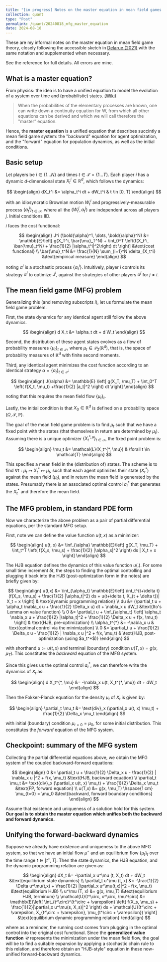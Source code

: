 ```yaml
---
title: "[in progress] Notes on the master equation in mean field games (Delarue 2021)"
collection: quant
type: "Post"
permalink: /quant/20240818_mfg_master_equation
date: 2024-08-18
---
```


These are my informal notes on the master equation in mean field game theory, closely following the accessible sketch in [Delarue (2021)](https://www.ams.org/meetings/shortcourse/Delarue_AMS.pdf) with the same notation and supplemented when necessary.

See the reference for full details. All errors are mine.

## What is a master equation?

From physics: the idea is to have a unified equation to model the evolution of a system over time and (probabilistic) states. [(Wiki)](https://en.wikipedia.org/wiki/Master_equation)

> When the probabilities of the elementary processes are known, one can write down a continuity equation for W, from which all other equations can be derived and which we will call therefore the "master” equation.

Hence, the **master equation** is a unified equation that describes succintly a mean field game system: the "backward" equation for agent optimization, and the "forward" equation for population dynamics, as well as the initial conditions.

## Basic setup

Let players be $i \in \{1 \dots N\}$ and times $t \in \mathcal{T} = \{1 \dots T\}$. Each player $i$ has a dynamic $d$-dimensional state $X^i_t \in \mathbb{R}^d$, which follows the dynamics:

$$
\begin{align}
    dX_t^i &= \alpha_t^i dt + dW_t^i & t \in [0, T]
\end{align}
$$

with an idiosyncratic Brownian motion $W_t^i$ and progressively-measurable process $\{a_t^i\}_{t \in \mathcal{T}}$, where all the $(W_t^j, a_t^j)$ are independent across all players $j$. Initial conditions IID.

$i$ faces the cost functional:

$$
\begin{align}
    J^i (\bold{\alpha}^1, \dots, \bold{\alpha}^N) &= \mathbb{E}\left[
        g(X_T^i, \bar{\mu}_T^N) +
        \int_0^T \left(f(X_t^i, \bar{\mu}_t^N) + \frac{1}{2} |\alpha_t^i|^2\right) dt
    \right] &\text{cost functional} \\
    \bar{\mu}_t^N &= \frac{1}{N} \sum_{i=1}^N \delta_{X_t^i} &\text{empirical measure}
\end{align}
$$

noting $\alpha^i$ is a stochastic process $\{\alpha^i_t\}$. Intuitively, player $i$ controls its strategy $\alpha^i$ to optimize $J^i$, against the strategies of other players $\alpha^j$ for $j \neq i$.

## The mean field game (MFG) problem

Generalizing this (and removing subscripts $i$), let us formulate the mean field game problem.

First, the state dynamics for any identical agent still follow the above dynamics.

$$
\begin{align}
    d X_t &= \alpha_t dt + d W_t
\end{align}
$$

Second, the distribution of these agent states evolves as a flow of probability measures $\{\mu_t\}_{t \in \mathcal{T}}$, where $\mu_t \in \mathcal{P}_2(\mathbb{R}^d)$, that is, the space of probability measures of $\mathbb{R}^d$ with finite second moments.

Third, any identical agent minimizes the cost function according to an identical strategy $\alpha = \{a_t\}_{t \in \mathcal{T}}$:

$$
\begin{align}
    J(\alpha) &= \mathbb{E} \left[
        g(X_T, \mu_T) + \int_0^T \left( f(X_t, \mu_t) +\frac{1}{2} |a_t|^2 \right) dt
    \right]
\end{align}
$$

noting that this requires the mean field flow $\{\mu_t\}_t$.

Lastly, the initial condition is that $X_0 \in \mathbb{R}^d$ is defined on a probability space $(\Omega, \mathcal{F}, \mathbb{P})$.

The goal of the mean field game problem is to find $\mu_t$ such that we have a fixed point with the states (that themselves in return are determined by $\mu_t$). Assuming there is a unique optimizer $\{X_t^{*, \mu}\}_{t \in \mathcal{T}}$, the fixed point problem is:

$$
\begin{align}
    \mu_t &= \mathcal{L}(X_t^{*, \mu}) & \forall t \in \mathcal{T}
\end{align}
$$

This specifies a mean field in the (distribution of) states. The scheme is to find $\forall t: \mu_t \mapsto X_t^{*} \mapsto \mu_t$, such that each agent optimizes their state ($X_t^*$) against the mean field ($\mu_t$), and in return the mean field is generated by the states. Presumably there is an associated optimal control $a_t^{*}$ that generates the $X_t^{*}$ and therefore the mean field.

## The MFG problem, in standard PDE form

Now we characterize the above problem as a pair of partial differential equations, per the standard MFG setup.

First, note we can define the value function $u(t, x)$ as a minimizer:

$$
\begin{align}
    u(t, x) &= \inf_{\alpha} \mathbb{E}\left[
        g(X_T, \mu_T) + \int_t^T \left(
            f(X_s, \mu_s) + \frac{1}{2} |\alpha_s|^2
        \right) ds | X_t = x
    \right]
\end{align}
$$

The HJB equation defines the dynamics of this value function $u(.)$. For some small time increment $\delta t$, the steps to finding the optimal controlling and plugging it back into the HJB (post-optimization form in the notes) are briefly given by:

$$
\begin{align}
    u(t,x) &= \int_{\alpha_t} \mathbb{E}\left[
        \int_t^{t+\delta t} (f(X_s, \mu_s) + \frac{1}{2} |\alpha_t|^2) ds + u(t+\delta t, X_{t + \delta t})| X_t = x
    \right] & \text{dynamic programming relation} \\
    du &= (\partial_t u + \alpha_t \nabla_x u + \frac{1}{2} \Delta_x u) dt + \nabla_x u dW_t &\text{Ito's Lemma on value function} \\
    0 &= \partial_t u + \inf_{\alpha_t} \left[
        \alpha_t \nabla_x u + \frac{1}{2} |\alpha_t|^2 +
        \frac{1}{2} \Delta_x u + f(x, \mu_t)
    \right] & \text{HJB, pre-optimization} \\
    \alpha_t^{*} &= -\nabla_x u & \text{optimal control via the minimization} \\
    0 &= \partial_t u + \frac{1}{2} \Delta_x u - \frac{1}{2} | \nabla_x u |^2 + f(x, \mu_t) & \text{HJB, post-optimization (using $a_t^*$)}
\end{align}
$$

with shorthand $u := u(t, x)$ and terminal (boundary) condition $u(T, x) = g(x, \mu_T)$. This constitutes the *backward* equation of the MFG system.

Since this gives us the optimal control $a_t^*$, we can therefore write the dynamics of $X_t$ as:

$$
\begin{align}
    d X_t^{*, \mu} &= -\nabla_x u(t, X_t^{*, \mu}) dt + dW_t
\end{align}
$$

Then the Fokker-Planck equation for the density $\mu_t$ of $X_t$ is given by:

$$
\begin{align}
    \partial_t \mu_t &= \text{div}_x (\partial_x u(t, x) \mu_t) + \frac{1}{2} \Delta_x \mu_t
\end{align}
$$

with initial (boundary) condition $\mu_{t=0} = \mu_0$, for some initial distribution. This constitutes the *forward* equation of the MFG system.

## Checkpoint: summary of the MFG system

Collecting the partial differential equations above, we obtain the MFG system of the coupled backward-forward equations:

$$
\begin{align}
    0 &= \partial_t u + \frac{1}{2} \Delta_x u - \frac{1}{2} | \nabla_x u |^2 + f(x, \mu_t) &\text{HJB, backward equation} \\ 
    \partial_t \mu_t &= \text{div}_x (\partial_x u(t, x) \mu_t) + \frac{1}{2} \Delta_x \mu_t &\text{FP, forward equation} \\
    u(T,x) &= g(x, \mu_T) \hspace{1 cm} \mu_{t=0} = \mu_0 &\text{backward, forward boundary conditions}
\end{align}
$$

Assume that existence and uniqueness of a solution hold for this system. **Our goal is to obtain the master equation which unifies both the backward and forward dynamics.**

## Unifying the forward-backward dynamics

Suppose we already have existence and uniqueness to the above MFG system, so that we have an initial flow $\mu^\circ$ and an equilibrium flow $\{\mu_t\}_t$ over the time range $t \in [t^\circ, T]$. Then the state dynamics, the HJB equation, and the dynamic programming relation are given as:

$$
\begin{align}
    dX_t &= -\partial_x u^\mu (t, X_t) dt + dW_t &\text{equilibrium state dynamics} \\
    \partial_t u^\mu (t, x) &= -\frac{1}{2} \Delta u^\mu(t,x) + \frac{1}{2} |\partial_x u^\mu(t,x)|^2 - f(x, \mu_t) &\text{equilibrium HJB} \\
    u^\mu (T, x) &= g(x, \mu_T) &\text{equilibrium HJB, terminum} \\
    \mathcal{U}(t^\circ, x^\circ, \mu^\circ) &= \mathbb{E}\left[
        \int_{t^\circ}^{t^\circ + \varepsilon}
            \left( f(X_s, \mu_s) + \frac{1}{2}|\partial_x u^\mu(s, X_s)|^2 \right) ds +
        \mathcal{U}(t^\circ + \varepsilon, X_{t^\circ + \varepsilon}, \mu_{t^\circ + \varepsilon})
    \right] &\text{equilibrium dynamic programming relation}
\end{align}
$$

where as a reminder, the running cost comes from plugging in the optimal control into the original cost functional. Since the **generalized value function** $\mathcal{U}$ represents the minimization under the mean field flow, the goal will be to find a suitable expansion by applying a stochastic chain rule to this relation, and therefore obtain an "HJB-style" equation in these now-unified forward-backward dynamics.

